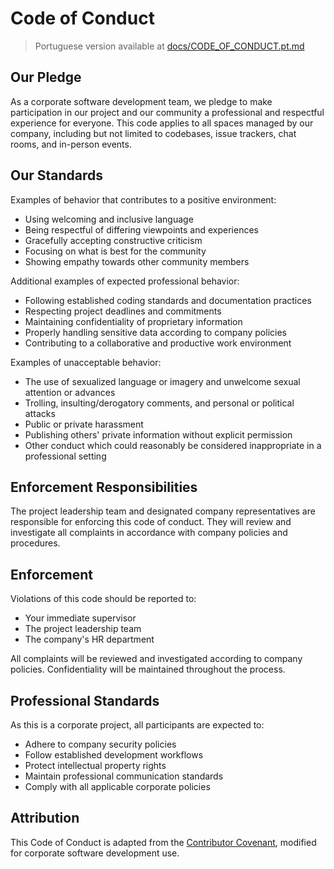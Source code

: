 # Code of Conduct

> Portuguese version available at [docs/CODE_OF_CONDUCT.pt.md](docs/CODE_OF_CONDUCT.pt.md)

## Our Pledge

As a corporate software development team, we pledge to make participation in our
project and our community a professional and respectful experience for everyone. This
code applies to all spaces managed by our company, including but not limited to
codebases, issue trackers, chat rooms, and in-person events.

## Our Standards

Examples of behavior that contributes to a positive environment:

* Using welcoming and inclusive language
* Being respectful of differing viewpoints and experiences
* Gracefully accepting constructive criticism
* Focusing on what is best for the community
* Showing empathy towards other community members

Additional examples of expected professional behavior:

* Following established coding standards and documentation practices
* Respecting project deadlines and commitments
* Maintaining confidentiality of proprietary information
* Properly handling sensitive data according to company policies
* Contributing to a collaborative and productive work environment

Examples of unacceptable behavior:

* The use of sexualized language or imagery and unwelcome sexual attention or advances
* Trolling, insulting/derogatory comments, and personal or political attacks
* Public or private harassment
* Publishing others' private information without explicit permission
* Other conduct which could reasonably be considered inappropriate in a professional setting

## Enforcement Responsibilities

The project leadership team and designated company representatives are responsible for
enforcing this code of conduct. They will review and investigate all complaints in
accordance with company policies and procedures.

## Enforcement

Violations of this code should be reported to:
- Your immediate supervisor
- The project leadership team
- The company's HR department

All complaints will be reviewed and investigated according to company policies. 
Confidentiality will be maintained throughout the process.

## Professional Standards

As this is a corporate project, all participants are expected to:
- Adhere to company security policies
- Follow established development workflows
- Protect intellectual property rights
- Maintain professional communication standards
- Comply with all applicable corporate policies

## Attribution

This Code of Conduct is adapted from the [Contributor Covenant](https://www.contributor-covenant.org),
modified for corporate software development use.
